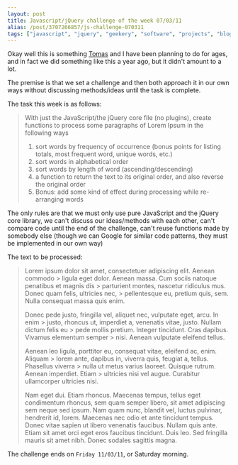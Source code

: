 ```yaml
---
layout: post
title: Javascript/jQuery challenge of the week 07/03/11
alias: /post/3707266857/js-challenge-070311
tags: ["javascript", "jquery", "geekery", "software", "projects", "blog"]
---
```


Okay well this is something <a href="http://blog.tmayr.com" target="_blank">Tomas</a> and I have been planning to do for ages, and in fact we did something like this a year ago, but it didn't amount to a lot.

The premise is that we set a challenge and then both approach it in our own ways without discussing methods/ideas until the task is complete.

The task this week is as follows:


> With just the JavaScript/the jQuery core file (no plugins), create functions to process some paragraphs of Lorem Ipsum in the following ways
> 1. sort words by frequency of occurrence (bonus points for listing totals, most frequent word, unique words, etc.)
> 2. sort words in alphabetical order
> 3. sort words by length of word (ascending/descending)
> 4. a function to return the text to its original order, and also reverse the original order
> 5. Bonus: add some kind of effect during processing while re-arranging words


The only rules are that we must only use pure JavaScript and the jQuery core library, we can't discuss our ideas/methods with each other, can't compare code until the end of the challenge, can't reuse functions made by somebody else (though we can Google for similar code patterns, they must be implemented in our own way)

The text to be processed:

> Lorem ipsum dolor sit amet, consectetuer adipiscing elit. Aenean commodo > ligula eget dolor. Aenean massa. Cum sociis natoque penatibus et magnis dis > parturient montes, nascetur ridiculus mus. Donec quam felis, ultricies nec, > pellentesque eu, pretium quis, sem. Nulla consequat massa quis enim.
> 
> Donec pede justo, fringilla vel, aliquet nec, vulputate eget, arcu. In enim > justo, rhoncus ut, imperdiet a, venenatis vitae, justo. Nullam dictum felis eu > pede mollis pretium. Integer tincidunt. Cras dapibus. Vivamus elementum semper > nisi. Aenean vulputate eleifend tellus.
> 
> Aenean leo ligula, porttitor eu, consequat vitae, eleifend ac, enim. Aliquam > lorem ante, dapibus in, viverra quis, feugiat a, tellus. Phasellus viverra > nulla ut metus varius laoreet. Quisque rutrum. Aenean imperdiet. Etiam > ultricies nisi vel augue. Curabitur ullamcorper ultricies nisi.
> 
> Nam eget dui. Etiam rhoncus. Maecenas tempus, tellus eget condimentum rhoncus, sem quam semper libero, sit amet adipiscing sem neque sed ipsum. Nam quam nunc, blandit vel, luctus pulvinar, hendrerit id, lorem. Maecenas nec odio et ante tincidunt tempus. Donec vitae sapien ut libero venenatis faucibus. Nullam quis ante. Etiam sit amet orci eget eros faucibus tincidunt. Duis leo. Sed fringilla mauris sit amet nibh. Donec sodales sagittis magna.


The challenge ends on `Friday 11/03/11`, or Saturday morning.
